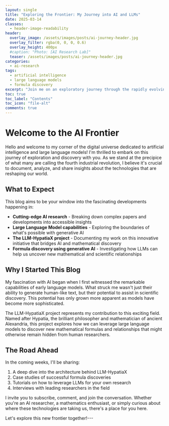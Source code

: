 ```yaml
---
layout: single
title: "Exploring the Frontier: My Journey into AI and LLMs"
date: 2025-03-14
classes:
  - header-image-readability
header:
  overlay_image: /assets/images/posts/ai-journey-header.jpg
  overlay_filter: rgba(0, 0, 0, 0.6)
  overlay_height: 400px
  #caption: "Photo: [AI Research Lab]"
  teaser: /assets/images/posts/ai-journey-header.jpg 
categories:
  - ai-research
tags:
  - artificial intelligence
  - large language models
  - formula discovery
excerpt: "Join me on an exploratory journey through the rapidly evolving landscape of AI research"
toc: true
toc_label: "Contents"
toc_icon: "file-alt"
comments: true
---
```

<!-- Apply classes to page title and subtitle -->

# Welcome to the AI Frontier

Hello and welcome to my corner of the digital universe dedicated to artificial intelligence and large language models! I'm thrilled to embark on this journey of exploration and discovery with you. As we stand at the precipice of what many are calling the fourth industrial revolution, I believe it's crucial to document, analyze, and share insights about the technologies that are reshaping our world.

## What to Expect

This blog aims to be your window into the fascinating developments happening in:

- **Cutting-edge AI research** - Breaking down complex papers and developments into accessible insights
- **Large Language Model capabilities** - Exploring the boundaries of what's possible with generative AI
- **The LLM-HypatiaX project** - Documenting my work on this innovative initiative that bridges AI and mathematical discovery
- **Formula discovery using generative AI** - Investigating how LLMs can help us uncover new mathematical and scientific relationships

## Why I Started This Blog

My fascination with AI began when I first witnessed the remarkable capabilities of early language models. What struck me wasn't just their ability to generate human-like text, but their potential to assist in scientific discovery. This potential has only grown more apparent as models have become more sophisticated.

The LLM-HypatiaX project represents my contribution to this exciting field. Named after Hypatia, the brilliant philosopher and mathematician of ancient Alexandria, this project explores how we can leverage large language models to discover new mathematical formulas and relationships that might otherwise remain hidden from human researchers.

## The Road Ahead

In the coming weeks, I'll be sharing:

1. A deep dive into the architecture behind LLM-HypatiaX
2. Case studies of successful formula discoveries
3. Tutorials on how to leverage LLMs for your own research
4. Interviews with leading researchers in the field

I invite you to subscribe, comment, and join the conversation. Whether you're an AI researcher, a mathematics enthusiast, or simply curious about where these technologies are taking us, there's a place for you here.

Let's explore this new frontier together!---
